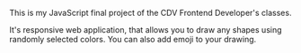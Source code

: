 This is my JavaScript final project of the CDV Frontend Developer's classes.

It's responsive web application, that allows you to draw any shapes using randomly selected colors. 
You can also add emoji to your drawing.